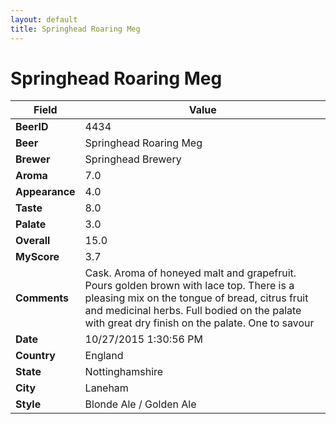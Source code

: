 ```yaml
---
layout: default
title: Springhead Roaring Meg
---
```


# Springhead Roaring Meg

| Field         | Value     |
|---------------|-----------|
| **BeerID** | 4434 |
| **Beer** | Springhead Roaring Meg |
| **Brewer** | Springhead Brewery |
| **Aroma** | 7.0 |
| **Appearance** | 4.0 |
| **Taste** | 8.0 |
| **Palate** | 3.0 |
| **Overall** | 15.0 |
| **MyScore** | 3.7 |
| **Comments** | Cask. Aroma of honeyed malt and grapefruit. Pours golden brown with lace top. There is a pleasing mix on the tongue of bread, citrus fruit and medicinal herbs. Full bodied on the palate with great dry finish on the palate. One to savour |
| **Date** | 10/27/2015 1:30:56 PM |
| **Country** | England |
| **State** | Nottinghamshire |
| **City** | Laneham |
| **Style** | Blonde Ale / Golden Ale |
